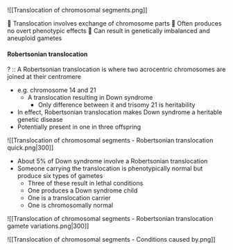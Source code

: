 ![[Translocation of chromosomal segments.png]]

 Translocation involves exchange of chromosome parts  Often produces no overt phenotypic effects  Can result in genetically imbalanced and aneuploid gametes


#### Robertsonian translocation
? :: A Robertsonian translocation is where two acrocentric chromosomes are joined at their centromere
- e.g. chromosome 14 and 21
	- A translocation resulting in Down syndrome
		- Only difference between it and trisomy 21 is heritability
- In effect, Robertsonian translocation makes Down syndrome a heritable genetic disease
- Potentially present in one in three offspring

![[Translocation of chromosomal segments - Robertsonian translocation quick.png|300]]

- About 5% of Down syndrome involve a Robertsonian translocation
- Someone carrying the translocation is phenotypically normal but produce six types of gametes
	- Three of these result in lethal conditions
	- One produces a Down syndrome child
	- One is a translocation carrier
	- One is chromosomally normal

![[Translocation of chromosomal segments - Robertsonian translocation gamete variations.png|300]]

![[Translocation of chromosomal segments - Conditions caused by.png]]